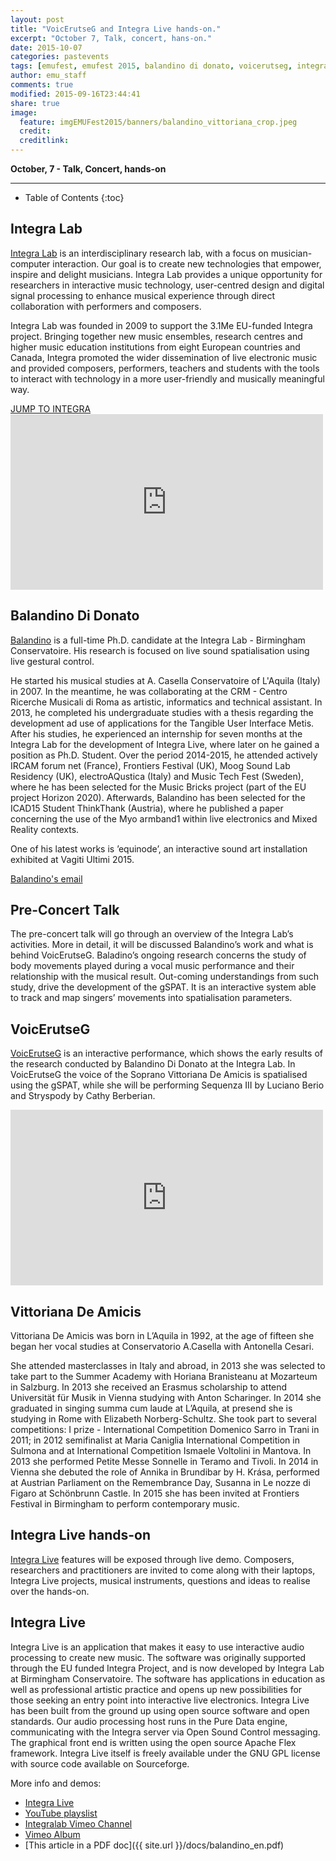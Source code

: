 ```yaml
---
layout: post
title: "VoicErutseG and Integra Live hands-on."
excerpt: "October 7, Talk, concert, hans-on."
date: 2015-10-07
categories: pastevents
tags: [emufest, emufest 2015, balandino di donato, voicerutseg, integra, integra lab, integra live, talk, concert, hands-on, vittoriana de amicis, video]
author: emu_staff
comments: true
modified: 2015-09-16T23:44:41
share: true
image:
  feature: imgEMUFest2015/banners/balandino_vittoriana_crop.jpeg
  credit:
  creditlink:
---
```


**October, 7 - Talk, Concert, hands-on**

---

* Table of Contents
{:toc}

## Integra Lab

[Integra Lab](http://integra.io/lab) is an interdisciplinary research lab, with
a focus on musician-computer interaction. Our goal is to create new technologies
that empower, inspire and delight musicians. Integra Lab provides a unique
opportunity for researchers in interactive music technology, user-centred
design and digital signal processing to enhance musical experience through
direct collaboration with performers and composers.   

Integra Lab was founded in 2009 to support the 3.1Me EU-funded Integra project.
Bringing together new music ensembles, research centres and higher music
education institutions from eight European countries and Canada, Integra
promoted the wider dissemination of live electronic music and provided
composers, performers, teachers and students with the tools to interact with
technology in a more user-friendly and musically meaningful way.

<div markdown="0">
  <a href="http://integra.io/lab"
    class="btn">JUMP TO INTEGRA</a>
</div>

<!-- <iframe width="560" height="315" src="//www.youtube.com/embed/pdSp4Y4GOQs" frameborder="0"> </iframe> -->

<iframe src="https://player.vimeo.com/video/123960927"
  width="500"
  height="281"
  frameborder="0"
  webkitallowfullscreen
  mozallowfullscreen
  allowfullscreen>
</iframe>

## Balandino Di Donato

[Balandino](http://www.balandinodidonato.com) is a full-time Ph.D. candidate at
the Integra Lab - Birmingham Conservatoire. His research is focused on live
sound spatialisation using live gestural control.

He started his musical studies at A. Casella Conservatoire of L'Aquila (Italy)
in 2007. In the meantime, he was collaborating at the CRM - Centro Ricerche
Musicali di Roma as artistic, informatics and technical assistant.
In 2013, he completed his undergraduate studies with a thesis regarding the
development ad use of applications for the Tangible User Interface Metis.
After his studies, he experienced an internship for seven months at the
Integra Lab for the development of Integra Live, where later on he gained a
position as Ph.D. Student.
Over the period 2014-2015, he attended actively IRCAM forum net (France),
Frontiers Festival (UK), Moog Sound Lab Residency (UK), electroAQustica (Italy)
and Music Tech Fest (Sweden), where he has been selected for the Music Bricks
project (part of the EU project Horizon 2020). Afterwards, Balandino has been
selected for the ICAD15 Student ThinkThank (Austria), where he published a
paper concerning the use of the Myo armband1 within live electronics and
Mixed Reality contexts.

One of his latest works is ’equinode’, an interactive sound art installation
exhibited at Vagiti Ultimi 2015.

[Balandino's email](balandino.didonato@mail.bcu.ac.uk)

## Pre-Concert Talk

The pre-concert talk will go through an overview of the Integra Lab’s activities.
More in detail, it will be discussed Balandino’s work and what is behind VoicErutseG.
Baladino’s ongoing research concerns the study of body movements played during
a vocal music performance and their relationship with the musical result.
Out-coming understandings from such study, drive the development of the gSPAT.
It is an interactive system able to track and map singers’ movements into
spatialisation parameters.

## VoicErutseG

[VoicErutseG](http://www.balandinodidonato.com/publications-and-works/voicerutseg-v0-1/)
is an interactive performance, which shows the early results of the research
conducted by Balandino Di Donato at the Integra Lab.
In VoicErutseG the voice of the Soprano Vittoriana De Amicis is spatialised
using the gSPAT, while she will be performing Sequenza III by Luciano Berio
and Stryspody by Cathy Berberian.

<iframe src="https://player.vimeo.com/video/124190457"
  width="500"
  height="281"
  frameborder="0"
  webkitallowfullscreen
  mozallowfullscreen
  allowfullscreen>
</iframe>

## Vittoriana De Amicis
Vittoriana De Amicis was born in L’Aquila in 1992, at the age of fifteen she
began her vocal studies at Conservatorio A.Casella with Antonella Cesari.

She attended masterclasses in Italy and abroad,
in 2013 she was selected to take part to the Summer Academy with Horiana Branisteanu
at Mozarteum in Salzburg. In 2013 she received an Erasmus scholarship to attend
Universität für Musik in Vienna studying with Anton Scharinger.
In 2014 she graduated in singing summa cum laude at L’Aquila, at presend she is
studying in Rome with Elizabeth Norberg-Schultz.
She took part to several competitions: I prize - International Competition
Domenico Sarro in Trani in 2011; in 2012 semifinalist at Maria Caniglia
International Competition in Sulmona and at International Competition Ismaele
Voltolini in Mantova. In 2013 she performed Petite Messe Sonnelle in Teramo and
Tivoli. In 2014 in Vienna she debuted the role of Annika in Brundibar by H.
Krása, performed at Austrian Parliament on the Remembrance Day, Susanna in Le nozze di
Figaro at Schönbrunn Castle. In 2015 she has been invited at Frontiers Festival in
Birmingham to perform contemporary music.

## Integra Live hands-on

[Integra Live](http://www.integralive.org) features will be exposed through
live demo. Composers, researchers and practitioners are invited to come along
with their laptops, Integra Live projects, musical instruments, questions
and ideas to realise over the hands-on.

## Integra Live

Integra Live is an application that makes it easy to use interactive audio
processing to create new music. The software was originally supported through
the EU funded Integra Project, and is now developed by Integra Lab at
Birmingham Conservatoire. The software has applications in education as well as
professional artistic practice and opens up new possibilities for those
seeking an entry point into interactive live electronics.
Integra Live has been built from the ground up using open source software and
open standards. Our audio processing host runs in the Pure Data engine,
communicating with the Integra server via Open Sound Control messaging.
The graphical front end is written using the open source Apache Flex framework.
Integra Live itself is freely available under the GNU GPL license with source
code available on Sourceforge.

More info and demos:

 - [Integra Live](http://www.integralive.org)
 - [YouTube playslist](https://www.youtube.com/playlist?list=PLprdGlLGoRugBkSX2m7Uq4LlvFGp79VDK)
 - [Integralab Vimeo Channel](https://vimeo.com/channels/integralab)
 - [Vimeo Album](https://vimeo.com/album/3313801)
 - [This article in a PDF doc]({{ site.url }}/docs/balandino_en.pdf)
